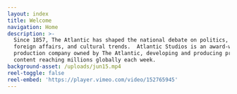 ```yaml
---
layout: index
title: Welcome
navigation: Home
description: >-
  Since 1857, The Atlantic has shaped the national debate on politics, business,
  foreign affairs, and cultural trends.  Atlantic Studios is an award-winning
  production company owned by The Atlantic, developing and producing premium
  content reaching millions globally each week.
background-asset: /uploads/jun15.mp4
reel-toggle: false
reel-embed: 'https://player.vimeo.com/video/152765945'
---
```


